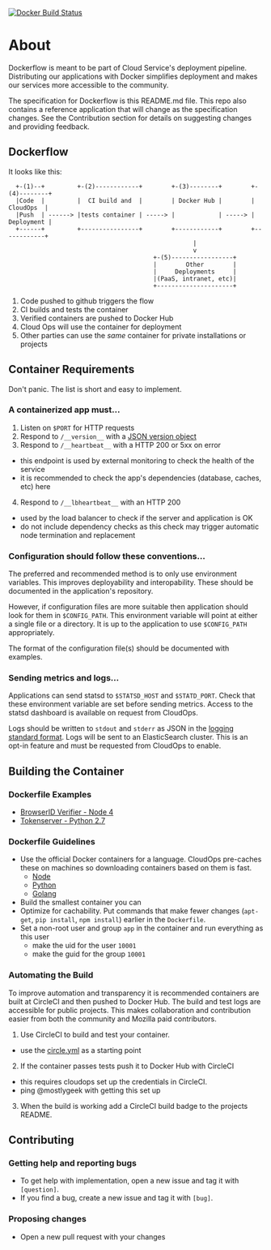 [![Docker Build Status](https://circleci.com/gh/mozilla-services/Dockerflow/tree/master.svg?style=shield&circle-token=c7c606e039cdccd2380782672ac12b2e85550295)](https://circleci.com/gh/mozilla-services/Dockerflow)

# About

Dockerflow is meant to be part of Cloud Service's deployment pipeline. Distributing our applications with Docker simplifies deployment and makes our services more accessible to the community. 

The specification for Dockerflow is this README.md file. This repo also contains a reference application that will change as the specification changes. See the Contribution section for details on suggesting changes and providing feedback.

## Dockerflow

It looks like this: 

````
  +-(1)--+         +-(2)------------+        +-(3)--------+        +-(4)--------+
  |Code  |         |  CI build and  |        | Docker Hub |        |  CloudOps  |
  |Push  | ------> |tests container | -----> |            | -----> | Deployment |
  +------+         +----------------+        +------------+        +------------+
                                                   |
                                                   v
                                        +-(5)-----------------+
                                        |        Other        |
                                        |     Deployments     |
                                        |(PaaS, intranet, etc)|
                                        +---------------------+

````

1. Code pushed to github triggers the flow
2. CI builds and tests the container
3. Verified containers are pushed to Docker Hub
4. Cloud Ops will use the container for deployment
5. Other parties can use the *same* container for private installations or projects


## Container Requirements

Don't panic. The list is short and easy to implement.

### A containerized app must...

1. Listen on `$PORT` for HTTP requests
2. Respond to `/__version__` with a [JSON version object](https://docs.google.com/document/d/1rGVyiLYvZyKE2oHcSVx-vBmQRKhs1kLLgn7xeCs6qKs/edit?usp=sharing)
3. Respond to `/__heartbeat__` with a HTTP 200 or 5xx on error
  * this endpoint is used by external monitoring to check the health of the service
  * it is recommended to check the app's dependencies (database, caches, etc) here
4. Respond to `/__lbheartbeat__` with an HTTP 200
  * used by the load balancer to check if the server and application is OK
  * do not include dependency checks as this check may trigger automatic node termination and replacement


### Configuration should follow these conventions...

The preferred and recommended method is to only use environment variables. This improves deployability and interopability. These should be documented in the application's repository.

However, if configuration files are more suitable then application should look for them in `$CONFIG_PATH`. This environment variable will point at either a single file or a directory. It is up to the application to use `$CONFIG_PATH` appropriately. 

The format of the configuration file(s) should be documented with examples. 

### Sending metrics and logs...

Applications can send statsd to `$STATSD_HOST` and `$STATD_PORT`. Check that these environment variable are set before sending metrics. Access to the statsd dashboard is available on request from CloudOps.

Logs should be written to `stdout` and `stderr` as JSON in the [logging standard format](https://mana.mozilla.org/wiki/pages/viewpage.action?pageId=42895640). Logs will be sent to an ElasticSearch cluster. This is an opt-in feature and must be requested from CloudOps to enable.


## Building the Container

### Dockerfile Examples 

* [BrowserID Verifier - Node 4](https://github.com/mozilla/browserid-verifier/blob/master/Dockerfile)
* [Tokenserver - Python 2.7](https://github.com/mozilla-services/tokenserver/blob/master/Dockerfile)

### Dockerfile Guidelines

* Use the official Docker containers for a language. CloudOps pre-caches these on machines so downloading containers based on them is fast. 
  * [Node](https://hub.docker.com/_/node/)
  * [Python](https://hub.docker.com/_/python/)
  * [Golang](https://hub.docker.com/_/golang/)
* Build the smallest container you can
* Optimize for cachability. Put commands that make fewer changes (`apt-get`, `pip install`, `npm install`) earlier in the `Dockerfile`.
* Set a non-root user and group `app` in the container and run everything as this user
  * make the uid for the user `10001`
  * make the guid for the group `10001`


### Automating the Build

To improve automation and transparency it is recommended containers are built at CircleCI and then pushed to Docker Hub. The build and test logs are accessible for public projects. This makes collaboration and contribution easier from both the community and Mozilla paid contributors. 

1. Use CircleCI to build and test your container. 
  - use the [circle.yml](https://github.com/mozilla-services/Dockerflow/circle.yml) as a starting point 
2. If the container passes tests push it to Docker Hub with CircleCI
  - this requires cloudops set up the credentials in CircleCI. 
  - ping @mostlygeek with getting this set up
3. When the build is working add a CircleCI build badge to the projects README. 

## Contributing

### Getting help and reporting bugs

* To get help with implementation, open a new issue and tag it with `[question]`.
* If you find a bug, create a new issue and tag it with `[bug]`. 

### Proposing changes

* Open a new pull request with your changes